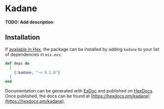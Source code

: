 # Kadane

**TODO: Add description**

## Installation

If [available in Hex](https://hex.pm/docs/publish), the package can be installed
by adding `kadane` to your list of dependencies in `mix.exs`:

```elixir
def deps do
  [
    {:kadane, "~> 0.1.0"}
  ]
end
```

Documentation can be generated with [ExDoc](https://github.com/elixir-lang/ex_doc)
and published on [HexDocs](https://hexdocs.pm). Once published, the docs can
be found at [https://hexdocs.pm/kadane](https://hexdocs.pm/kadane).

